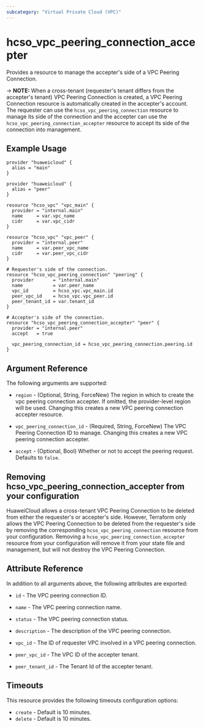 ```yaml
---
subcategory: "Virtual Private Cloud (VPC)"
---
```


# hcso_vpc_peering_connection_accepter

Provides a resource to manage the accepter's side of a VPC Peering Connection.

-> **NOTE:** When a cross-tenant (requester's tenant differs from the accepter's tenant) VPC Peering Connection
  is created, a VPC Peering Connection resource is automatically created in the accepter's account.
  The requester can use the `hcso_vpc_peering_connection` resource to manage its side of the connection and
  the accepter can use the `hcso_vpc_peering_connection_accepter` resource to accept its side of the connection
  into management.

## Example Usage

```hcl
provider "huaweicloud" {
  alias = "main"
}

provider "huaweicloud" {
  alias = "peer"
}

resource "hcso_vpc" "vpc_main" {
  provider = "internal.main"
  name     = var.vpc_name
  cidr     = var.vpc_cidr
}

resource "hcso_vpc" "vpc_peer" {
  provider = "internal.peer"
  name     = var.peer_vpc_name
  cidr     = var.peer_vpc_cidr
}

# Requester's side of the connection.
resource "hcso_vpc_peering_connection" "peering" {
  provider       = "internal.main"
  name           = var.peer_name
  vpc_id         = hcso_vpc.vpc_main.id
  peer_vpc_id    = hcso_vpc.vpc_peer.id
  peer_tenant_id = var.tenant_id
}

# Accepter's side of the connection.
resource "hcso_vpc_peering_connection_accepter" "peer" {
  provider = "internal.peer"
  accept   = true

  vpc_peering_connection_id = hcso_vpc_peering_connection.peering.id
}
 ```

## Argument Reference

The following arguments are supported:

* `region` - (Optional, String, ForceNew) The region in which to create the vpc peering connection accepter. If omitted,
  the provider-level region will be used. Changing this creates a new VPC peering connection accepter resource.

* `vpc_peering_connection_id` - (Required, String, ForceNew) The VPC Peering Connection ID to manage. Changing this
  creates a new VPC peering connection accepter.

* `accept` - (Optional, Bool) Whether or not to accept the peering request. Defaults to `false`.

## Removing hcso_vpc_peering_connection_accepter from your configuration

HuaweiCloud allows a cross-tenant VPC Peering Connection to be deleted from either the requester's or accepter's side.
However, Terraform only allows the VPC Peering Connection to be deleted from the requester's side by removing the
corresponding `hcso_vpc_peering_connection` resource from your configuration.
Removing a `hcso_vpc_peering_connection_accepter` resource from your configuration will remove it from your
state file and management, but will not destroy the VPC Peering Connection.

## Attribute Reference

In addition to all arguments above, the following attributes are exported:

* `id` - The VPC peering connection ID.

* `name` - The VPC peering connection name.

* `status` - The VPC peering connection status.

* `description` - The description of the VPC peering connection.

* `vpc_id` - The ID of requester VPC involved in a VPC peering connection.

* `peer_vpc_id` - The VPC ID of the accepter tenant.

* `peer_tenant_id` - The Tenant Id of the accepter tenant.

## Timeouts

This resource provides the following timeouts configuration options:

* `create` - Default is 10 minutes.
* `delete` - Default is 10 minutes.
